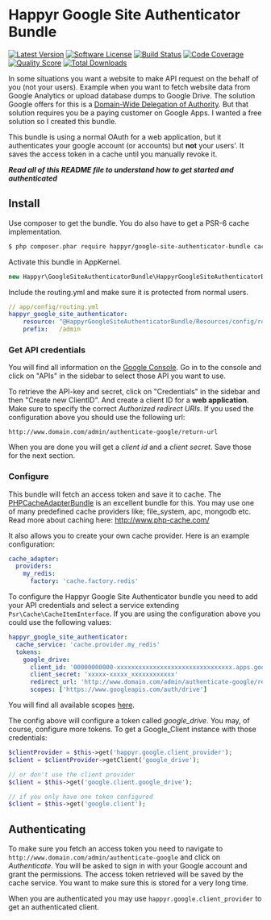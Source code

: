 # Happyr Google Site Authenticator Bundle

[![Latest Version](https://img.shields.io/github/release/Happyr/GoogleSiteAuthenticatorBundle.svg?style=flat-square)](https://github.com/Happyr/GoogleSiteAuthenticatorBundle/releases)
[![Software License](https://img.shields.io/badge/license-MIT-brightgreen.svg?style=flat-square)](LICENSE)
[![Build Status](https://img.shields.io/travis/Happyr/GoogleSiteAuthenticatorBundle.svg?style=flat-square)](https://travis-ci.org/Happyr/GoogleSiteAuthenticatorBundle)
[![Code Coverage](https://img.shields.io/scrutinizer/coverage/g/Happyr/GoogleSiteAuthenticatorBundle.svg?style=flat-square)](https://scrutinizer-ci.com/g/Happyr/GoogleSiteAuthenticatorBundle)
[![Quality Score](https://img.shields.io/scrutinizer/g/Happyr/GoogleSiteAuthenticatorBundle.svg?style=flat-square)](https://scrutinizer-ci.com/g/Happyr/GoogleSiteAuthenticatorBundle)
[![Total Downloads](https://img.shields.io/packagist/dt/happyr/google-site-authenticator-bundle.svg?style=flat-square)](https://packagist.org/packages/happyr/google-site-authenticator-bundle)

In some situations you want a website to make API request on the behalf of you (not your users). Example when
you want to fetch website data from Google Analytics or upload database dumps to Google Drive. The solution Google
offers for this is a [Domain-Wide Delegation of Authority](https://developers.google.com/drive/web/delegation). But
that solution requires you be a paying customer on Google Apps. I wanted a free solution so I created this bundle.

This bundle is using a normal OAuth for a web application, but it authenticates your google account (or accounts) but
**not** your users'. It saves the access token in a cache until you manually revoke it.

***Read all of this README file to understand how to get started and authenticated***

## Install

Use composer to get the bundle. You do also have to get a PSR-6 cache implementation. 

```bash
$ php composer.phar require happyr/google-site-authenticator-bundle cache/redis-adapter
```

Activate this bundle in AppKernel.

```php
new Happyr\GoogleSiteAuthenticatorBundle\HappyrGoogleSiteAuthenticatorBundle(),
```

Include the routing.yml and make sure it is protected from normal users.

```yml
// app/config/routing.yml
happyr_google_site_authenticator:
    resource: "@HappyrGoogleSiteAuthenticatorBundle/Resources/config/routing.yml"
    prefix:   /admin
```

### Get API credentials

You will find all information on the [Google Console](https://code.google.com/apis/console). Go in to the console and
click on "APIs" in the sidebar to select those API you want to use.

To retrieve the API-key and secret, click on "Credentials" in the sidebar and then "Create new ClientID". And create a
client ID for a **web application**. Make sure to specify the correct *Authorized redirect URIs*. If you used the
configuration above you should use the following url:

```
http://www.domain.com/admin/authenticate-google/return-url
```

When you are done you will get a *client id* and a *client secret*. Save those for the next section.

### Configure

This bundle will fetch an access token and save it to cache. The [PHPCacheAdapterBundle](https://github.com/php-cache/adapter-bundle)
is an excellent bundle for this. You may use one of many predefined cache providers like; file_system, apc, mongodb etc.
Read more about caching here: http://www.php-cache.com/

It also allows you to create your own cache provider. Here is an example configuration:

``` yml
cache_adapter:
  providers:
    my_redis:
      factory: 'cache.factory.redis'
```

To configure the Happyr Google Site Authenticator bundle you need to add your API credentials and select a service
extending `Psr\Cache\CacheItemInterface`. If you are using the configuration
above you could use the following values:

``` yml
happyr_google_site_authenticator:
  cache_service: 'cache.provider.my_redis'
  tokens:
    google_drive:
      client_id: '00000000000-xxxxxxxxxxxxxxxxxxxxxxxxxxxxxxxx.apps.googleusercontent.com'
      client_secret: 'xxxxx-xxxxx_xxxxxxxxxxxx'
      redirect_url: 'http://www.domain.com/admin/authenticate-google/return-url'
      scopes: ['https://www.googleapis.com/auth/drive']
```
You will find all available scopes [here](https://developers.google.com/oauthplayground/).

The config above will configure a token called *google_drive*. You may, of course, configure more tokens. To get a
Google_Client instance with those credentials:

``` php
$clientProvider = $this->get('happyr.google.client_provider');
$client = $clientProvider->getClient('google_drive');

// or don't use the client provider
$client = $this->get('google.client.google_drive');

// if you only have one token configured
$client = $this->get('google.client');

```

## Authenticating

To make sure you fetch an access token you need to navigate to `http://www.domain.com/admin/authenticate-google` and
click on *Authenticate*. You will be asked to sign in with your Google account and grant the permissions. The access token
retrieved will be saved by the cache service. You want to make sure this is stored for a very long time.

When you are authenticated you may use `happyr.google.client_provider` to get an authenticated client.

